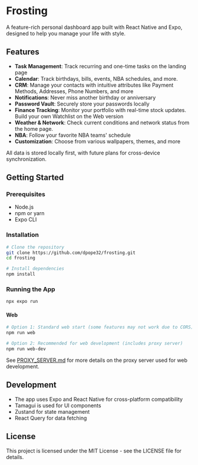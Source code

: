 # Frosting

A feature-rich personal dashboard app built with React Native and Expo, designed to help you manage your life with style.

## Features

- **Task Management**: Track recurring and one-time tasks on the landing page
- **Calendar**: Track birthdays, bills, events, NBA schedules, and more. 
- **CRM**: Manage your contacts with intuitive attributes like Payment Methods, Addresses, Phone Numbers, and more
- **Notifications**: Never miss another birthday or anniversary
- **Password Vault**: Securely store your passwords locally
- **Finance Tracking**: Monitor your portfolio with real-time stock updates. Build your own Watchlist on the Web version
- **Weather & Network**: Check current conditions and network status from the home page.
- **NBA**: Follow your favorite NBA teams' schedule
- **Customization**: Choose from various wallpapers, themes, and more

All data is stored locally first, with future plans for cross-device synchronization.

## Getting Started

### Prerequisites

- Node.js 
- npm or yarn
- Expo CLI

### Installation

```bash
# Clone the repository
git clone https://github.com/dpope32/frosting.git
cd frosting

# Install dependencies
npm install
```

### Running the App
```bash
npx expo run
```

#### Web
```bash
# Option 1: Standard web start (some features may not work due to CORS)
npm run web

# Option 2: Recommended for web development (includes proxy server)
npm run web-dev
```

See [PROXY_SERVER.md](PROXY_SERVER.md) for more details on the proxy server used for web development.

## Development

- The app uses Expo and React Native for cross-platform compatibility
- Tamagui is used for UI components
- Zustand for state management
- React Query for data fetching

## License

This project is licensed under the MIT License - see the LICENSE file for details.
